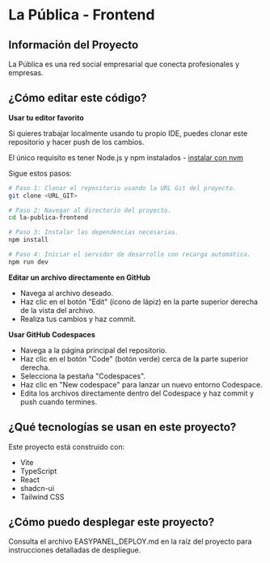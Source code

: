 # La Pública - Frontend

## Información del Proyecto

La Pública es una red social empresarial que conecta profesionales y empresas.

## ¿Cómo editar este código?

**Usar tu editor favorito**

Si quieres trabajar localmente usando tu propio IDE, puedes clonar este repositorio y hacer push de los cambios.

El único requisito es tener Node.js y npm instalados - [instalar con nvm](https://github.com/nvm-sh/nvm#installing-and-updating)

Sigue estos pasos:

```sh
# Paso 1: Clonar el repositorio usando la URL Git del proyecto.
git clone <URL_GIT>

# Paso 2: Navegar al directorio del proyecto.
cd la-publica-frontend

# Paso 3: Instalar las dependencias necesarias.
npm install

# Paso 4: Iniciar el servidor de desarrollo con recarga automática.
npm run dev
```

**Editar un archivo directamente en GitHub**

- Navega al archivo deseado.
- Haz clic en el botón "Edit" (ícono de lápiz) en la parte superior derecha de la vista del archivo.
- Realiza tus cambios y haz commit.

**Usar GitHub Codespaces**

- Navega a la página principal del repositorio.
- Haz clic en el botón "Code" (botón verde) cerca de la parte superior derecha.
- Selecciona la pestaña "Codespaces".
- Haz clic en "New codespace" para lanzar un nuevo entorno Codespace.
- Edita los archivos directamente dentro del Codespace y haz commit y push cuando termines.

## ¿Qué tecnologías se usan en este proyecto?

Este proyecto está construido con:

- Vite
- TypeScript
- React
- shadcn-ui
- Tailwind CSS

## ¿Cómo puedo desplegar este proyecto?

Consulta el archivo EASYPANEL_DEPLOY.md en la raíz del proyecto para instrucciones detalladas de despliegue.